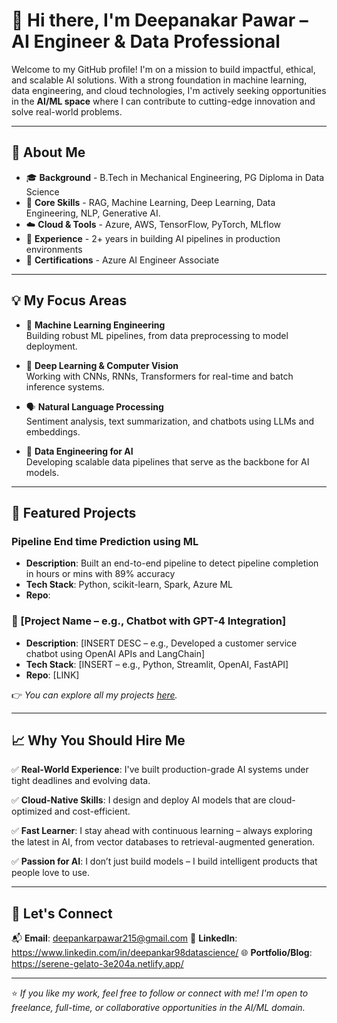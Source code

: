 # 👋 Hi there, I'm Deepanakar Pawar – AI Engineer & Data Professional

Welcome to my GitHub profile! I'm on a mission to build impactful, ethical, and scalable AI solutions. With a strong foundation in machine learning, data engineering, and cloud technologies, I'm actively seeking opportunities in the **AI/ML space** where I can contribute to cutting-edge innovation and solve real-world problems.

---

## 🚀 About Me

- 🎓 **Background** -    B.Tech in Mechanical Engineering, PG Diploma in Data Science
- 🧠 **Core Skills** -   RAG, Machine Learning, Deep Learning, Data Engineering, NLP, Generative AI.
- ☁️ **Cloud & Tools** - Azure, AWS, TensorFlow, PyTorch, MLflow
- 💼 **Experience** -    2+ years in building AI pipelines in production environments
- 📜 **Certifications** - Azure AI Engineer Associate

---

## 💡 My Focus Areas

- 🤖 **Machine Learning Engineering**  
  Building robust ML pipelines, from data preprocessing to model deployment.

- 🧠 **Deep Learning & Computer Vision**  
  Working with CNNs, RNNs, Transformers for real-time and batch inference systems.

- 🗣️ **Natural Language Processing**  
  Sentiment analysis, text summarization, and chatbots using LLMs and embeddings.

- 🧱 **Data Engineering for AI**  
  Developing scalable data pipelines that serve as the backbone for AI models.

---

## 📂 Featured Projects

### Pipeline End time Prediction using ML
- **Description**:  Built an end-to-end pipeline to detect pipeline completion in hours or mins with 89% accuracy
- **Tech Stack**: Python, scikit-learn, Spark, Azure ML
- **Repo**: 

### 💬 [Project Name – e.g., Chatbot with GPT-4 Integration]
- **Description**: [INSERT DESC – e.g., Developed a customer service chatbot using OpenAI APIs and LangChain]
- **Tech Stack**: [INSERT – e.g., Python, Streamlit, OpenAI, FastAPI]
- **Repo**: [LINK]

👉 _You can explore all my projects [here](https://github.com/your-username?tab=repositories)._  

---

## 📈 Why You Should Hire Me

✅ **Real-World Experience**: I've built production-grade AI systems under tight deadlines and evolving data.

✅ **Cloud-Native Skills**: I design and deploy AI models that are cloud-optimized and cost-efficient.

✅ **Fast Learner**: I stay ahead with continuous learning – always exploring the latest in AI, from vector databases to retrieval-augmented generation.

✅ **Passion for AI**: I don’t just build models – I build intelligent products that people love to use.

---

## 🤝 Let's Connect

📬 **Email**: deepankarpawar215@gmail.com 
🔗 **LinkedIn**: https://www.linkedin.com/in/deepankar98datascience/
🌐 **Portfolio/Blog**: https://serene-gelato-3e204a.netlify.app/

---


⭐ _If you like my work, feel free to follow or connect with me! I'm open to freelance, full-time, or collaborative opportunities in the AI/ML domain._


